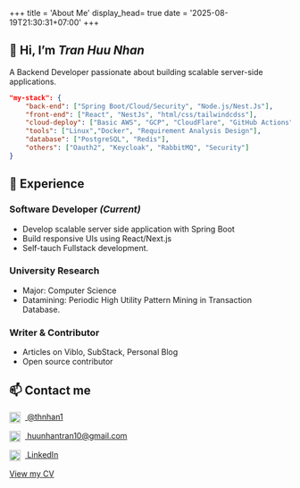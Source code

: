 +++
title = 'About Me'
display_head= true
date = '2025-08-19T21:30:31+07:00'
+++

## 👋 Hi, I’m *Tran Huu Nhan*

A Backend Developer passionate about building scalable server-side applications.

```json
"my-stack": {
    "back-end": ["Spring Boot/Cloud/Security", "Node.js/Nest.Js"],
    "front-end": ["React", "NestJs", "html/css/tailwindcdss"],
    "cloud-deploy": ["Basic AWS", "GCP", "CloudFlare", "GitHub Actions"],
    "tools": ["Linux","Docker", "Requirement Analysis Design"],
    "database": ["PostgreSQL", "Redis"],
    "others": ["Oauth2", "Keycloak", "RabbitMQ", "Security"]
}
```

## 💼 Experience

### Software Developer *(Current)*

- Develop scalable server side application with Spring Boot  
- Build responsive UIs using React/Next.js  
- Self-tauch Fullstack development.

### University Research

- Major: Computer Science
- Datamining: Periodic High Utility Pattern Mining in Transaction Database.

### Writer & Contributor

- Articles on Viblo, SubStack, Personal Blog  
- Open source contributor  

## 📫 Contact me

<p>
  <a href="https://github.com/thnhan1">
    <img src="https://img.icons8.com/fluent/24/000000/github.png" width="20" style="vertical-align:middle; margin-right:8px"/>
    @thnhan1
  </a>
</p>
<p>
  <a href="mailto:huunhantran10@gmail.com">
    <img src="https://img.icons8.com/fluent/24/000000/email.png" width="20" style="vertical-align:middle; margin-right:8px"/>
    huunhantran10@gmail.com
  </a>
</p>
<p>
  <a href="https://linkedin.com/in/yourprofile">
    <img src="https://img.icons8.com/fluent/24/000000/linkedin.png" width="20" style="vertical-align:middle; margin-right:8px"/>
    LinkedIn
  </a>
</p>

<p>
<a href="/CV_Java_Backend_TranHuuNhan.pdf" target="_blank" rel="noopener">
    View my CV
  </a>
</p>

